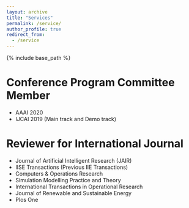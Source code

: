 ```yaml
---
layout: archive
title: "Services"
permalink: /service/
author_profile: true
redirect_from:
  - /service
---
```


{% include base_path %}

Conference Program Committee Member
======
* AAAI 2020
* IJCAI 2019 (Main track and Demo track)

Reviewer for International Journal
======
* Journal of Artificial Intelligent Research (JAIR)
* IISE Transactions (Previous IIE Transactions)
* Computers & Operations Research
* Simulation Modelling Practice and Theory
* International Transactions in Operational Research
* Journal of Renewable and Sustainable Energy
* Plos One
